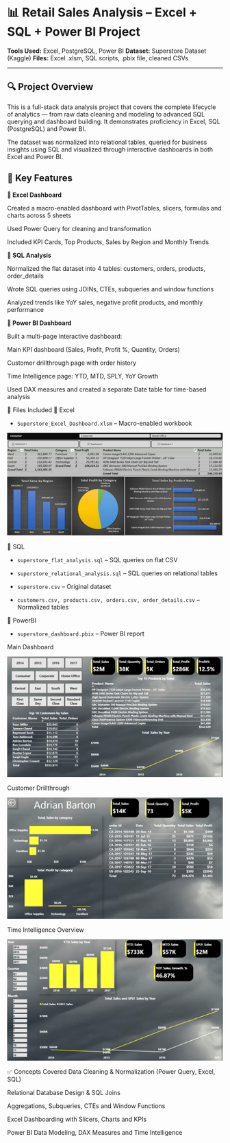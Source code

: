 # 📊 Retail Sales Analysis – Excel + SQL + Power BI Project
**Tools Used:** Excel, PostgreSQL, Power BI
**Dataset:** Superstore Dataset (Kaggle)
**Files:** Excel .xlsm, SQL scripts, .pbix file, cleaned CSVs

---

## 🔍 Project Overview
This is a full-stack data analysis project that covers the complete lifecycle of analytics — from raw data cleaning and modeling to advanced SQL querying and dashboard building. It demonstrates proficiency in Excel, SQL (PostgreSQL) and Power BI.

The dataset was normalized into relational tables, queried for business insights using SQL and visualized through interactive dashboards in both Excel and Power BI.

## 🧠 Key Features
**🔹 Excel Dashboard**

Created a macro-enabled dashboard with PivotTables, slicers, formulas and charts across 5 sheets

Used Power Query for cleaning and transformation

Included KPI Cards, Top Products, Sales by Region and Monthly Trends

**🔹 SQL Analysis**

Normalized the flat dataset into 4 tables: customers, orders, products, order_details

Wrote SQL queries using JOINs, CTEs, subqueries and window functions

Analyzed trends like YoY sales, negative profit products, and monthly performance

**🔹 Power BI Dashboard**

Built a multi-page interactive dashboard:

Main KPI dashboard (Sales, Profit, Profit %, Quantity, Orders)

Customer drillthrough page with order history

Time Intelligence page: YTD, MTD, SPLY, YoY Growth

Used DAX measures and created a separate Date table for time-based analysis

📁 Files Included
📂 Excel
- `Superstore_Excel_Dashboard.xlsm` – Macro-enabled workbook

![Excel_Dashboard](./Excel/Excel_Dashboard.png)

📂 SQL
- `superstore_flat_analysis.sql` – SQL queries on flat CSV

- `superstore_relational_analysis.sql` – SQL queries on relational tables

- `superstore.csv` – Original dataset

- `customers.csv, products.csv, orders.csv, order_details.csv` – Normalized tables

📂 PowerBI
- `superstore_dashboard.pbix` – Power BI report

Main Dashboard

![Superstore_Dashboard](./Power_BI/PowerBI_Main_Dashboard.png)

Customer Drillthrough

![Customer_Drillthrough](./Power_BI/Customer_Drillthrough.png)

Time Intelligence Overview

![Time_Intelligence_Overview](./Power_BI/Time_Intelligence_Overview.png)

✅ Concepts Covered
Data Cleaning & Normalization (Power Query, Excel, SQL)

Relational Database Design & SQL Joins

Aggregations, Subqueries, CTEs and Window Functions

Excel Dashboarding with Slicers, Charts and KPIs

Power BI Data Modeling, DAX Measures and Time Intelligence
